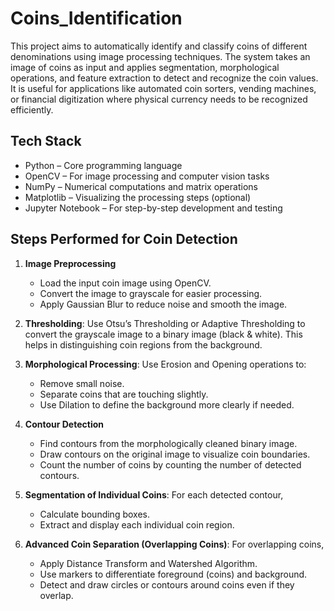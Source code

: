 # Coins_Identification

This project aims to automatically identify and classify coins of different denominations using image processing techniques. The system takes an image of coins as input and applies segmentation, morphological operations, and feature extraction to detect and recognize the coin values.
It is useful for applications like automated coin sorters, vending machines, or financial digitization where physical currency needs to be recognized efficiently.


## Tech Stack
- Python – Core programming language
- OpenCV – For image processing and computer vision tasks
- NumPy – Numerical computations and matrix operations
- Matplotlib – Visualizing the processing steps (optional)
- Jupyter Notebook – For step-by-step development and testing


## Steps Performed for Coin Detection

1. **Image Preprocessing**
    - Load the input coin image using OpenCV.
    - Convert the image to grayscale for easier processing.
    - Apply Gaussian Blur to reduce noise and smooth the image.

2. **Thresholding**: Use Otsu’s Thresholding or Adaptive Thresholding to convert the grayscale image to a binary image (black & white). This helps in distinguishing coin regions from the background.

3. **Morphological Processing**: Use Erosion and Opening operations to:
    - Remove small noise.
    - Separate coins that are touching slightly.
    - Use Dilation to define the background more clearly if needed.

4. **Contour Detection**
    - Find contours from the morphologically cleaned binary image.
    - Draw contours on the original image to visualize coin boundaries.
    - Count the number of coins by counting the number of detected contours.

5. **Segmentation of Individual Coins**: For each detected contour,
    - Calculate bounding boxes.
    - Extract and display each individual coin region.

6. **Advanced Coin Separation (Overlapping Coins)**: For overlapping coins,
    - Apply Distance Transform and Watershed Algorithm.
    - Use markers to differentiate foreground (coins) and background.
    - Detect and draw circles or contours around coins even if they overlap.



